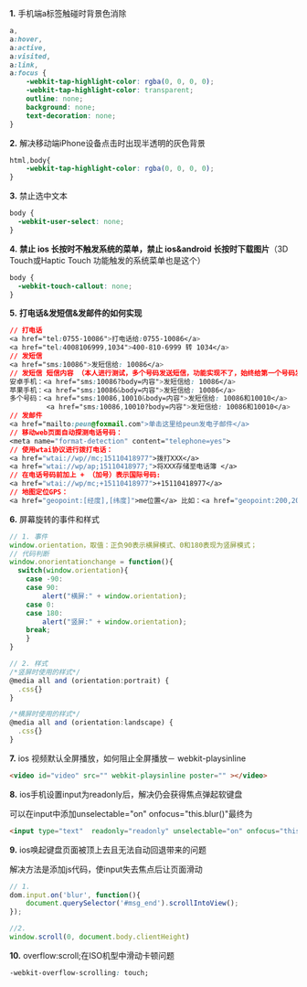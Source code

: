 **1.** 手机端a标签触碰时背景色消除

```css
a,
a:hover,
a:active,
a:visited,
a:link,
a:focus {
    -webkit-tap-highlight-color: rgba(0, 0, 0, 0);
    -webkit-tap-highlight-color: transparent;
    outline: none;
    background: none;
    text-decoration: none;
}
```

**2.** 解决移动端iPhone设备点击时出现半透明的灰色背景

```css
html,body{
    -webkit-tap-highlight-color: rgba(0, 0, 0, 0);
}
```

**3.** 禁止选中文本

```css
body {
  -webkit-user-select: none;
}
```

**4.**  **禁止 ios 长按时不触发系统的菜单，禁止 ios&android 长按时下载图片**（3D Touch或Haptic Touch 功能触发的系统菜单也是这个）

```css
body {
  -webkit-touch-callout: none;
}
```

**5.** **打电话&发短信&发邮件的如何实现**

```css
// 打电话
<a href="tel:0755-10086">打电话给:0755-10086</a> 
<a href="tel:4008106999,1034">400-810-6999 转 1034</a>
// 发短信
<a href="sms:10086">发短信给: 10086</a> 
// 发短信 短信内容 （本人进行测试，多个号码发送短信，功能实现不了，始终给第一个号码发送）
安卓手机：<a href="sms:10086?body=内容">发短信给: 10086</a> 
苹果手机：<a href="sms:10086&body=内容">发短信给: 10086</a> 
多个号码：<a href="sms:10086,10010&body=内容">发短信给: 10086和10010</a> 
         <a href="sms:10086,10010?body=内容">发短信给: 10086和10010</a> 
// 发邮件
<a href="mailto:peun@foxmail.com">单击这里给peun发电子邮件</a>
// 移动web页面自动探测电话号码：
<meta name="format-detection" content="telephone=yes">
// 使用wtai协议进行拨打电话：
<a href="wtai://wp//mc;15110418977">拨打XXX</a> 
<a href="wtai://wp/ap;15110418977;">将XXX存储至电话簿 </a>
// 在电话号码前加上 + （加号）表示国际号码:
<a href="wtai://wp/mc;+15110418977">+15110418977</a>
// 地图定位GPS：
<a href="geopoint:[经度],[纬度]">me位置</a> 比如：<a href="geopoint:200,20">me位置</a>
```

**6.** 屏幕旋转的事件和样式

```javascript
// 1. 事件
window.orientation，取值：正负90表示横屏模式、0和180表现为竖屏模式；
// 代码判断
window.onorientationchange = function(){ 
  switch(window.orientation){ 
    case -90: 
    case 90: 
        alert("横屏:" + window.orientation); 
    case 0: 
    case 180: 
        alert("竖屏:" + window.orientation); 
    break; 
    } 
}

// 2. 样式
/*竖屏时使用的样式*/ 
@media all and (orientation:portrait) {
  .css{} 
}

/*横屏时使用的样式*/ 
@media all and (orientation:landscape) {
  .css{}
} 
```

**7.** ios 视频默认全屏播放，如何阻止全屏播放－ webkit-playsinline

```html
<video id="video" src="" webkit-playsinline poster="" ></video>
```

**8.** ios手机设置input为readonly后，解决仍会获得焦点弹起软键盘

可以在input中添加unselectable="on" onfocus="this.blur()"最终为

```html
<input type="text"  readonly="readonly" unselectable="on" onfocus="this.blur()"/>
```

**9.** ios唤起键盘页面被顶上去且无法自动回退带来的问题

解决方法是添加js代码，使input失去焦点后让页面滑动

```javascript
// 1.
dom.input.on('blur', function(){
    document.querySelector('#msg_end').scrollIntoView();
});

//2.
window.scroll(0, document.body.clientHeight) 
```



**10.** overflow:scroll;在ISO机型中滑动卡顿问题

```css
-webkit-overflow-scrolling: touch;
```



